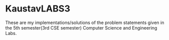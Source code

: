# KaustavLABS3

These are my implementations/solutions of the problem statements given in the 5th semester(3rd CSE semester) Computer Science and Engineering Labs.
